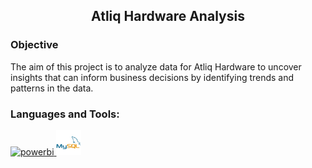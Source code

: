 <h2 align="center">Atliq Hardware Analysis</h2>


<h3 align="left">Objective</h3>
<p align="left">The aim of this project is to analyze data for Atliq Hardware to uncover insights that can inform business decisions 
by identifying trends and patterns in the data.</p>


<h3 align="left">Languages and Tools:</h3>
<p align="left"><a href="https://powerbi.microsoft.com/en-au/" target="_blank" rel="noreferrer"> 
<img src="https://img.icons8.com/color/1x/power-bi.png" alt="powerbi" width="40" height="40"/> </a> 
<a href="https://www.mysql.com/" target="_blank" rel="noreferrer"> 
<img src="https://raw.githubusercontent.com/devicons/devicon/master/icons/mysql/mysql-original-wordmark.svg" alt="mysql" width="40" height="40"/> 
 </p>
